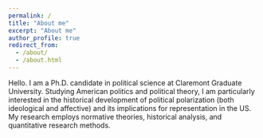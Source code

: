 ```yaml
---
permalink: /
title: "About me"
excerpt: "About me"
author_profile: true
redirect_from: 
  - /about/
  - /about.html
---
```


Hello. I am a Ph.D. candidate in political science at Claremont Graduate University. Studying American politics and political theory, I am particularly interested in the historical development of political polarization (both ideological and affective) and its implications for representation in the US. My research employs normative theories, historical analysis, and quantitative research methods. 
